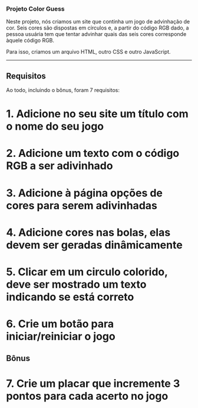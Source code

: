 ### Projeto Color Guess

Neste projeto, nós criamos um site que continha um jogo de advinhação de cor. Seis cores são dispostas em círculos e, a partir do código RGB dado, a pessoa usuária tem que tentar advinhar quais das seis cores corresponde àquele código RGB.

Para isso, criamos um arquivo HTML, outro CSS e outro JavaScript.

---

## Requisitos

Ao todo, incluindo o bônus, foram 7 requisitos:

# 1. Adicione no seu site um título com o nome do seu jogo

# 2. Adicione um texto com o código RGB a ser adivinhado

# 3. Adicione à página opções de cores para serem adivinhadas

# 4. Adicione cores nas bolas, elas devem ser geradas dinâmicamente

# 5. Clicar em um circulo colorido, deve ser mostrado um texto indicando se está correto

# 6. Crie um botão para iniciar/reiniciar o jogo

## Bônus

# 7. Crie um placar que incremente 3 pontos para cada acerto no jogo